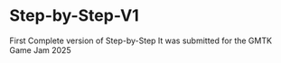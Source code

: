 # Step-by-Step-V1
First Complete version of Step-by-Step
It was submitted for the GMTK Game Jam 2025
